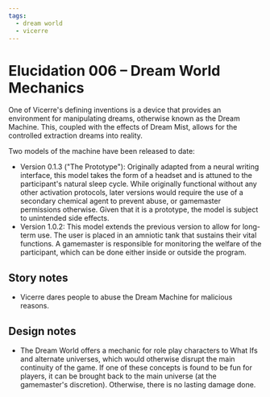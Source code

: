 ```yaml
---
tags:
  - dream world
  - vicerre
---
```


# Elucidation 006 – Dream World Mechanics

One of Vicerre's defining inventions is a device that provides an environment for manipulating dreams, otherwise known as the Dream Machine. This, coupled with the effects of Dream Mist, allows for the controlled extraction dreams into reality.

Two models of the machine have been released to date:

- Version 0.1.3 ("The Prototype"): Originally adapted from a neural writing interface, this model takes the form of a headset and is attuned to the participant's natural sleep cycle. While originally functional without any other activation protocols, later versions would require the use of a secondary chemical agent to prevent abuse, or gamemaster permissions otherwise. Given that it is a prototype, the model is subject to unintended side effects.
- Version 1.0.2: This model extends the previous version to allow for long-term use. The user is placed in an amniotic tank that sustains their vital functions. A gamemaster is responsible for monitoring the welfare of the participant, which can be done either inside or outside the program.

## Story notes

- Vicerre dares people to abuse the Dream Machine for malicious reasons.

## Design notes

- The Dream World offers a mechanic for role play characters to What Ifs and alternate universes, which would otherwise disrupt the main continuity of the game. If one of these concepts is found to be fun for players, it can be brought back to the main universe (at the gamemaster's discretion). Otherwise, there is no lasting damage done.
